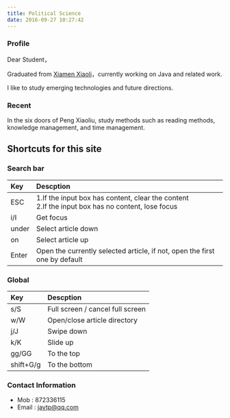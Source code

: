 ```yaml
---
title: Political Science
date: 2016-09-27 10:27:42
---
```

### Profile
Dear Student，

Graduated from [Xiamen Xiaoli](https://www.xmut.edu.cn/)，currently working on Java and related work.

I like to study emerging technologies and future directions.

### Recent
In the six doors of Peng Xiaoliu, study methods such as reading methods, knowledge management, and time management.	

## Shortcuts for this site
### Search bar
| Key | Descption |
| :- | :- |
| ESC | 1.If the input box has content, clear the content<br>2.If the input box has no content, lose focus |
| i/I | Get focus |
| under | Select article down |
| on | Select article up |
| Enter | Open the currently selected article, if not, open the first one by default |

### Global
| Key | Descption |
| :- | :- |
| s/S | Full screen / cancel full screen |
| w/W | Open/close article directory |
| j/J | Swipe down |
| k/K | Slide up |
| gg/GG | To the top |
| shift+G/g | To the bottom |


### Contact Information
- Mob : 872336115
- Email : jaytp@qq.com
